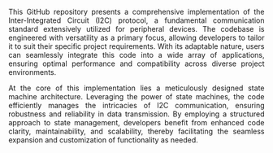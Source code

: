<div style="text-align: justify;">

This GitHub repository presents a comprehensive implementation of the Inter-Integrated Circuit (I2C) protocol, a fundamental communication standard extensively utilized for peripheral devices. The codebase is engineered with versatility as a primary focus, allowing developers to tailor it to suit their specific project requirements. With its adaptable nature, users can seamlessly integrate this code into a wide array of applications, ensuring optimal performance and compatibility across diverse project environments.

At the core of this implementation lies a meticulously designed state machine architecture. Leveraging the power of state machines, the code efficiently manages the intricacies of I2C communication, ensuring robustness and reliability in data transmission. By employing a structured approach to state management, developers benefit from enhanced code clarity, maintainability, and scalability, thereby facilitating the seamless expansion and customization of functionality as needed.
</div>
